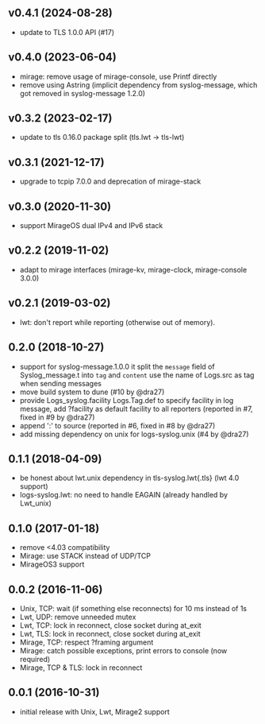 ## v0.4.1 (2024-08-28)

- update to TLS 1.0.0 API (#17)

## v0.4.0 (2023-06-04)

- mirage: remove usage of mirage-console, use Printf directly
- remove using Astring (implicit dependency from syslog-message, which got
  removed in syslog-message 1.2.0)

## v0.3.2 (2023-02-17)

- update to tls 0.16.0 package split (tls.lwt -> tls-lwt)

## v0.3.1 (2021-12-17)

- upgrade to tcpip 7.0.0 and deprecation of mirage-stack

## v0.3.0 (2020-11-30)

- support MirageOS dual IPv4 and IPv6 stack

## v0.2.2 (2019-11-02)

- adapt to mirage interfaces (mirage-kv, mirage-clock, mirage-console 3.0.0)

## v0.2.1 (2019-03-02)

- lwt: don't report while reporting (otherwise out of memory).

## 0.2.0 (2018-10-27)

- support for syslog-message.1.0.0
  it split the `message` field of Syslog_message.t into `tag` and `content`
  use the name of Logs.src as tag when sending messages
- move build system to dune (#10 by @dra27)
- provide Logs_syslog.facility Logs.Tag.def to specify facility in log
  message, add ?facility as default facility to all reporters (reported in #7,
  fixed in #9 by @dra27)
- append ':' to source (reported in #6, fixed in #8 by @dra27)
- add missing dependency on unix for logs-syslog.unix (#4 by @dra27)

## 0.1.1 (2018-04-09)

- be honest about lwt.unix dependency in tls-syslog.lwt{.tls} (lwt 4.0 support)
- logs-syslog.lwt: no need to handle EAGAIN (already handled by Lwt_unix)

## 0.1.0 (2017-01-18)

- remove <4.03 compatibility
- Mirage: use STACK instead of UDP/TCP
- MirageOS3 support

## 0.0.2 (2016-11-06)

- Unix, TCP: wait (if something else reconnects) for 10 ms instead of 1s
- Lwt, UDP: remove unneeded mutex
- Lwt, TCP: lock in reconnect, close socket during at_exit
- Lwt, TLS: lock in reconnect, close socket during at_exit
- Mirage, TCP: respect ?framing argument
- Mirage: catch possible exceptions, print errors to console (now required)
- Mirage, TCP & TLS: lock in reconnect

## 0.0.1 (2016-10-31)

- initial release with Unix, Lwt, Mirage2 support